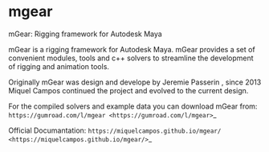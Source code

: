 # mgear
mGear: Rigging framework for Autodesk Maya


mGear is a rigging framework for Autodesk Maya. mGear provides a set of convenient modules, tools and c++ solvers to streamline the development of rigging and animation tools.

Originally mGear was design and develope by Jeremie Passerin , since 2013 Miquel Campos continued the project and evolved to the current design.

For the compiled solvers and example data you can download mGear from: `https://gumroad.com/l/mgear <https://gumroad.com/l/mgear>`_

Official Documantation: `https://miquelcampos.github.io/mgear/ <https://miquelcampos.github.io/mgear/>`_
